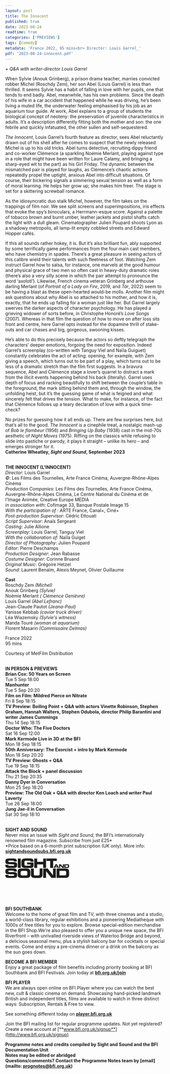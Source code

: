 ```yaml
---
layout: post
title: The Innocent
published: true
date: 2023-08-24
readtime: true
categories: ['PREVIEWS']
tags: [Comedy]
metadata: 'France 2022, 95 mins<br> Director: Louis Garrel_'
pdf: '2023-08-24-innocent.pdf'
---
```


_+ Q&A with writer-director Louis Garrel_

When Sylvie (Anouk Grinberg), a prison drama teacher, marries convicted robber Michel (Roschdy Zem), her son Abel (Louis Garrel) is less than thrilled. It seems Sylvie has a habit of falling in love with her pupils, one that tends to end badly. Abel, meanwhile, has his own problems. Since the death of his wife in a car accident that happened while he was driving, he’s been living a muted life, the underwater feeling emphasised by his job as an aquarium tour guide. At work, Abel explains to a group of students the biological concept of neoteny: the preservation of juvenile characteristics in adults. It’s a description differently fitting both the mother and son: the one febrile and quickly infatuated, the other sullen and self-sequestered.

_The Innocent_, Louis Garrel’s fourth feature as director, sees Abel reluctantly drawn out of his shell after he comes to suspect that the newly released Michel is up to his old tricks. Abel turns detective, recruiting dippy friend and co-worker Clémence (a sparkling Noémie Merlant, playing against type in a role that might have been written for Laure Calamy, and bringing a sharp-eyed wit to the part) as his Girl Friday. The dynamic between the mismatched pair is played for laughs, as Clémence’s chaotic actions repeatedly propel the uptight, anxious Abel into difficult situations. Of course, their bickering signals a simmering sexual tension as well as a form of moral learning. He helps her grow up; she makes him freer. The stage is set for a skittering screwball romance.

As the idiosyncratic duo stalk Michel, however, the film takes on the trappings of film noir. We see split screens and superimpositions, iris effects that evoke the spy’s binoculars, a Herrmann-esque score. Against a palette of tobacco brown and burnt umber, leather jackets and pistol shafts catch the light with a dull gleam. Cinematographer Julien Poupard shoots Lyon as a shadowy metropolis, all lamp-lit empty cobbled streets and Edward Hopper cafés.

If this all sounds rather hokey, it is. But it’s also brilliant fun, ably supported by some terrifically game performances from the four main cast members, who have chemistry in spades. There’s a great pleasure in seeing actors of this calibre wield their talents with such fleetness of foot. Watching Zem instruct Garrel how to salsa, for instance, one marvels at the good humour and physical grace of two men so often cast in heavy-duty dramatic roles (there’s also a very silly scene in which the pair attempt to pronounce the word ‘axolotl’). Likewise, French cinema veteran Grinberg and arthouse darling Merlant (of _Portrait of a Lady on Fire_, 2019, and _Tár_, 2022) seem to be having a blast as these open-hearted would-be molls. Another film might ask questions about why Abel is so attached to his mother, and how it is, exactly, that he ends up falling for a woman just like her. But Garrel largely swerves the darker aspects of character psychology. He has played a grieving widower of sorts before, in Christophe Honoré’s _Love Songs_ (2007). Whereas in that film the question of how to move on after loss sits front and centre, here Garrel opts instead for the dopamine thrill of stake-outs and car chases and big, gorgeous, swooning kisses.

He’s able to do this precisely because the actors so deftly telegraph the characters’ deeper emotions, forgoing the need for exposition. Indeed Garrel’s screenplay (co-written with Tanguy Viel and Naïla Guiguet) constantly celebrates the act of acting: opening, for example, with Zem giving a speech, which turns out to be part of a play, which turns out to be less of a dramatic stretch than the film first suggests. In a bravura sequence, Abel and Clémence stage a lover’s quarrel to distract a mark from the illicit events happening behind his back (literally). Garrel uses depth of focus and racking beautifully to shift between the couple’s table in the foreground, the mark sitting behind them and, through the window, the unfolding heist, but it’s the guessing game of what is feigned and what sincerely felt that drives the tension. What to make, for instance, of the fact that Clémence follows up a teary declaration of love with a quick time-check?

No prizes for guessing how it all ends up. There are few surprises here, but that’s all to the good. _The Innocent_ is a cinephile treat, a nostalgic mash-up of _Bob le flambeur_ (1956) and _Bringing Up Baby_ (1938) cast in the mid-70s aesthetic of _Night Moves_ (1975). Riffing on the classics while refusing to slide into pastiche or parody, it plays it straight – unlike its hero – and emerges stronger for it.  
**Catherine Wheatley, _Sight and Sound_, September 2023**  
<br>

**THE INNOCENT (L'INNOCENT)**  
_Director_: Louis Garrel  
_©_: Les Films des Tournelles, Arte France Cinéma, Auvergne-Rhône-Alpes Cinéma  
_Production Companies_: Les Films des Tournelles, Arte France Cinéma, Auvergne-Rhône-Alpes Cinéma, Le Centre National du Cinéma et de l'Image Animée, Creative Europe MEDIA  
_in association with_: Cofimage 33, Banque Postale Image 15  
_With the participation of_ : ARTE France, Canal+, Ciné+  
_Post-production Supervisor_: Cédric Ettouati  
_Script Supervisor_: Anaïs Sergeant  
_Casting_: Julie Allione  
_Screenplay_: Louis Garrel, Tanguy Viel  
_With the collaboration of_: Naïla Guiget  
_Director of Photography_: Julien Poupard  
_Editor_: Pierre Deschamps  
_Production Designer_: Jean Rabasse  
_Costume Designer_: Corinne Bruand  
_Original Music_: Grégoire Hetzel  
_Sound_: Laurent Benaïm, Alexis Meynet, Olivier Guillaume  

**Cast**   
Roschdy Zem _(Michel)_  
Anouk Grinberg _(Sylvie)_  
Noémie Merlant _( Clémence Genièvre)_  
Louis Garrel _(Abel Lefranc)_  
Jean-Claude Pautot _(Jeana-Paul)_  
Yanisse Kebbab _(caviar truck driver)_  
Léa Wiazemsky _(Sylvie's witness)_  
Manda Touré _(woman at aquarium)_  
Florent Masarin _(Commissaire Delmas)_  

France 2022  
95 mins  

Courtesy of MetFilm Distribution  
<BR>

**IN PERSON & PREVIEWS**  
**Brian Cox: 50 Years on Screen**  
Tue 5 Sep 18:00  
**Manhunter**  
Tue 5 Sep 20:20  
**Film on Film: Mildred Pierce on Nitrate**  
Fri 8 Sep 18:15  
**TV Preview: Boiling Point + Q&A with actors Vinette Robinson, Stephen Graham, Hannah Walters, Stephen Odubola, director Philip Barantini and writer James Cummings**  
Thu 14 Sep 18:15  
**Doctor Who: The Five Doctors**  
Sat 16 Sep 12:00  
**Mark Kermode Live in 3D at the BFI**  
Mon 18 Sep 18:15  
**50th Anniversary: The Exorcist + intro by Mark Kermode**  
Mon 18 Sep 20:20  
**TV Preview: Ghosts + Q&A**  
Tue 19 Sep 18:15  
**Attack the Block + panel discussion**  
Thu 21 Sep 20:35  
**Danny Dyer in Conversation**  
Mon 25 Sep 18:20  
**Preview: The Old Oak + Q&A with director Ken Loach and writer Paul Laverty**  
Tue 26 Sep 18:00  
**Jung Jae-il in Conversation**  
Sat 30 Sep 18:10  
<br>

**SIGHT AND SOUND**<br>
Never miss an issue with _Sight and Sound_, the BFI’s internationally renowned film magazine. Subscribe from just £25*<br>
*Price based on a 6-month print subscription (UK only). More info: [**sightandsoundsubs.bfi.org.uk**](https://sightandsoundsubs.bfi.org.uk/subscribe)

<img style="float: left;" src="/img/sight-and-sound.jpg" width="40%" height="40%"><br><br><br><br><br><br><br><br>

**BFI SOUTHBANK**  
Welcome to the home of great film and TV, with three cinemas and a studio, a world-class library, regular exhibitions and a pioneering Mediatheque with 1000s of free titles for you to explore. Browse special-edition merchandise in the BFI Shop.We&#39;re also pleased to offer you a unique new space, the BFI Riverfront – with unrivalled riverside views of Waterloo Bridge and beyond, a delicious seasonal menu, plus a stylish balcony bar for cocktails or special events. Come and enjoy a pre-cinema dinner or a drink on the balcony as the sun goes down.  

**BECOME A BFI MEMBER**  
Enjoy a great package of film benefits including priority booking at BFI Southbank and BFI Festivals. Join today at [**bfi.org.uk/join**](http://www.bfi.org.uk/join)  

**BFI PLAYER**  
 We are always open online on BFI Player where you can watch the best new, cult &amp; classic cinema on demand. Showcasing hand-picked landmark British and independent titles, films are available to watch in three distinct ways: Subscription, Rentals &amp; Free to view.  

See something different today on [**player.bfi.org.uk**](https://player.bfi.org.uk)  

Join the BFI mailing list for regular programme updates. Not yet registered? Create a new account at [**www.bfi.org.uk/signup**](http://www.bfi.org.uk/signup)

**Programme notes and credits compiled by Sight and Sound and the BFI Documentation Unit  
Notes may be edited or abridged  
Questions/comments? Contact the Programme Notes team by [email](mailto: prognotes@bfi.org.uk)**
<!--stackedit_data:
eyJoaXN0b3J5IjpbMTA4MDc3OTAwMCwtMjA1ODA3OTg1MSw3Mz
A5OTgxMTZdfQ==
-->